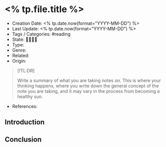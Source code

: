 # <% tp.file.title %>
- Creation Date: <% tp.date.now(format="YYYY-MM-DD") %>
- Last Update: <% tp.date.now(format="YYYY-MM-DD") %>
- Tags / Categories: #reading 
- State: 🌱🌿🌲🌞
- Type: 
- Genre: 
- Related: 
- Origin:
> [!TL:DR]
> 
> Write a summary of what you are taking notes on. This is where your thinking happens, where you write down the general concept of the note you are taking, and it may vary in the process from becoming a healthy sun.
- References: 

## Introduction


## Conclusion